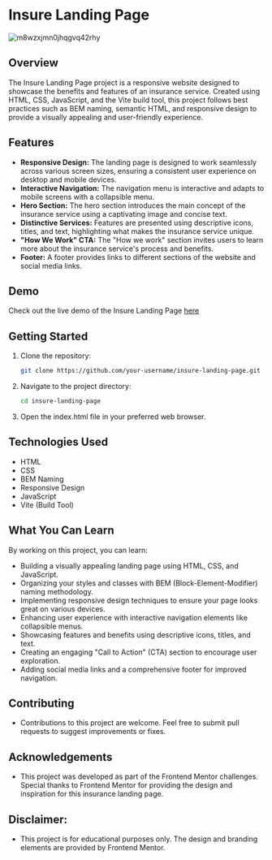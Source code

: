 # Insure Landing Page
![m8wzxjmn0jhqgvq42rhy](https://github.com/francismcpc/insure-landing-page/assets/119109562/63528a01-faf9-405b-a3cd-89980597bc35)

## Overview

The Insure Landing Page project is a responsive website designed to showcase the benefits and features of an insurance service. Created using HTML, CSS, JavaScript, and the Vite build tool, this project follows best practices such as BEM naming, semantic HTML, and responsive design to provide a visually appealing and user-friendly experience.

## Features

- **Responsive Design:** The landing page is designed to work seamlessly across various screen sizes, ensuring a consistent user experience on desktop and mobile devices.
- **Interactive Navigation:** The navigation menu is interactive and adapts to mobile screens with a collapsible menu.
- **Hero Section:** The hero section introduces the main concept of the insurance service using a captivating image and concise text.
- **Distinctive Services:** Features are presented using descriptive icons, titles, and text, highlighting what makes the insurance service unique.
- **"How We Work" CTA:** The "How we work" section invites users to learn more about the insurance service's process and benefits.
- **Footer:** A footer provides links to different sections of the website and social media links.

## Demo

Check out the live demo of the Insure Landing Page [here](https://insure-landing-page-orcin.vercel.app/)

## Getting Started

1. Clone the repository:

   ```bash
   git clone https://github.com/your-username/insure-landing-page.git

2. Navigate to the project directory:

   ```bash
   cd insure-landing-page
   
3. Open the index.html file in your preferred web browser.

## Technologies Used
- HTML
- CSS
- BEM Naming
- Responsive Design
- JavaScript
- Vite (Build Tool)

## What You Can Learn
By working on this project, you can learn:

- Building a visually appealing landing page using HTML, CSS, and JavaScript.
- Organizing your styles and classes with BEM (Block-Element-Modifier) naming methodology.
- Implementing responsive design techniques to ensure your page looks great on various devices.
- Enhancing user experience with interactive navigation elements like collapsible menus.
- Showcasing features and benefits using descriptive icons, titles, and text.
- Creating an engaging "Call to Action" (CTA) section to encourage user exploration.
- Adding social media links and a comprehensive footer for improved navigation.

## Contributing
- Contributions to this project are welcome. Feel free to submit pull requests to suggest improvements or fixes.

## Acknowledgements
- This project was developed as part of the Frontend Mentor challenges. Special thanks to Frontend Mentor for providing the design and inspiration for this insurance landing page.

## Disclaimer: 
- This project is for educational purposes only. The design and branding elements are provided by Frontend Mentor.
